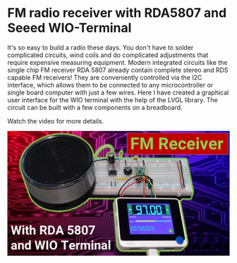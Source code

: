 # FM radio receiver with RDA5807 and Seeed WIO-Terminal

It's so easy to build a radio these days. You don't have to solder complicated circuits, wind coils and do complicated adjustments that require expensive measuring equipment. Modern integrated circuits like the single chip FM receiver RDA 5807 already contain complete stereo and RDS capable FM receivers! They are conveniently controlled via the I2C interface, which allows them to be connected to any microcontroller or single board computer with just a few wires. Here I have created a graphical user interface for the WIO terminal with the help of the LVGL library. The circuit can be built with a few components on a breadboard.

Watch the video for more details.


[<img src="thumbnail.jpg" alt="Youtube thumbnail" width="640">](https://youtu.be/cmtmaMzo8uM)
